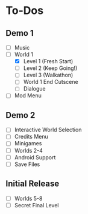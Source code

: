 # To-Dos
## Demo 1
* [ ] Music
* [ ] World 1
    * [X] Level 1 (Fresh Start)
    * [ ] Level 2 (Keep Going!)
    * [ ] Level 3 (Walkathon)
    * [ ] World 1 End Cutscene
    * [ ] Dialogue
* [ ] Mod Menu

## Demo 2
* [ ] Interactive World Selection
* [ ] Credits Menu
* [ ] Minigames
* [ ] Worlds 2-4
* [ ] Android Support
* [ ] Save Files

## Initial Release
* [ ] Worlds 5-8
* [ ] Secret Final Level